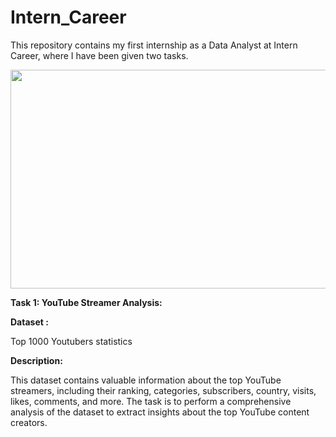 # Intern_Career
This repository contains my first internship as a Data Analyst at Intern Career, where I have been given two tasks.
<div id="header" align="center">
    <img src="https://github.com/yasmeenustad/Housing_Habitability-Prediction-ML-Project/assets/112754746/39cb359c-de2e-4c73-8436-058e6970f578"  height="350" width="800"/>
</div>

**Task 1: YouTube Streamer Analysis:**

**Dataset :**

Top 1000 Youtubers statistics

**Description:**

This dataset contains valuable information about the top YouTube streamers, including their ranking, categories, subscribers, country, visits, likes, comments, and more. The task is to perform a comprehensive analysis of the dataset to extract insights about the top YouTube content creators.

